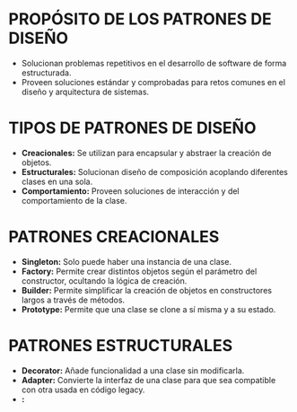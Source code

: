 # PROPÓSITO DE LOS PATRONES DE DISEÑO

- Solucionan problemas repetitivos en el desarrollo de software de forma estructurada.
- Proveen soluciones estándar y comprobadas para retos comunes en el diseño y arquitectura de sistemas.

# TIPOS DE PATRONES DE DISEÑO

- **Creacionales:** Se utilizan para encapsular y abstraer la creación de objetos.
- **Estructurales:** Solucionan diseño de composición acoplando diferentes clases en una sola.
- **Comportamiento:** Proveen soluciones de interacción y del comportamiento de la clase.

# PATRONES CREACIONALES

- **Singleton:** Solo puede haber una instancia de una clase.
- **Factory:** Permite crear distintos objetos según el parámetro del constructor, ocultando la lógica de creación.
- **Builder:** Permite simplificar la creación de objetos en constructores largos a través de métodos.
- **Prototype:** Permite que una clase se clone a sí misma y a su estado.

# PATRONES ESTRUCTURALES

- **Decorator:** Añade funcionalidad a una clase sin modificarla.
- **Adapter:** Convierte la interfaz de una clase para que sea compatible con otra usada en código legacy.
- **:** 